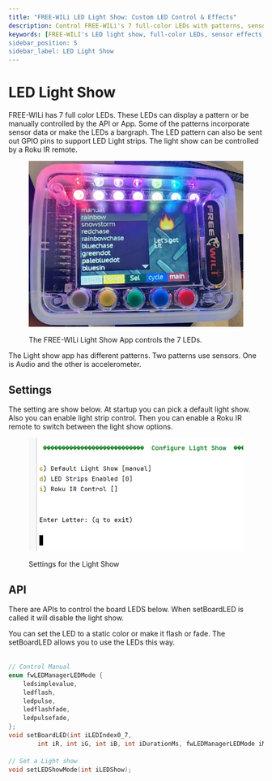 ```yaml
---
title: "FREE-WILi LED Light Show: Custom LED Control & Effects"
description: Control FREE-WILi's 7 full-color LEDs with patterns, sensor effects, and APIs. Customize LED behavior, manage light strips, and switch modes via a Roku IR remote.
keywords: [FREE-WILI's LED light show, full-color LEDs, sensor effects, API control, light strip, Roku IR remote, LED patterns]
sidebar_position: 5
sidebar_label: LED Light Show
---
```


# LED Light Show

FREE-WILi has 7 full color LEDs. These LEDs can display a pattern or be manually controlled by the API or App. Some of the patterns incorporate sensor data or make the LEDs a bargraph. The LED pattern can also be sent out GPIO pins to support LED Light strips. The light show can be controlled by a Roku IR remote.

<div class="text--center">

<figure>

![The FREE-WILi Light Show App controls the 7 LEDs.](../assets/led-light-show.jpg "The FREE-WILi Light Show App controls the 7 LEDs.")
<figcaption>The FREE-WILi Light Show App controls the 7 LEDs.</figcaption>
</figure>
</div>

The Light show app has different patterns.  Two patterns use sensors. One is Audio and the other is accelerometer.

## Settings

The setting are show below. At startup you can pick a default light show. Also you can enable light strip control. Then you can enable a Roku IR remote to switch between the light show options.

<div class="text--center">

<figure>

![Settings for the Light Show](../assets/led-settings.png "Settings for the Light Show")
<figcaption>Settings for the Light Show</figcaption>
</figure>
</div>

## API

There are APIs to control the board LEDS below. When setBoardLED is called it will disable the light show. 

You can set the LED to a static color or make it flash or fade. The setBoardLED allows you to use the LEDs this way.

```c

// Control Manual
enum fwLEDManagerLEDMode {
	ledsimplevalue,
	ledflash,
	ledpulse,
	ledflashfade,
	ledpulsefade,
};
void setBoardLED(int iLEDIndex0_7, 
        int iR, int iG, int iB, int iDurationMs, fwLEDManagerLEDMode iMode);

// Set a Light show        
void setLEDShowMode(int iLEDShow);

```